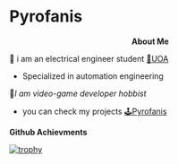# Pyrofanis #
<a align="center">
 
**About Me**

:electric_plug: i am an electrical engineer student [:school:UOA](https://www.uoa.gr/) 
 
 * Specialized in automation engineering

:space_invader:*I am video-game developer hobbist*
 
* you can check my projects [🕹Pyrofanis](https://pyrofanis.itch.io/)

**Github Achievments**

[![trophy](https://github-profile-trophy.vercel.app/?username=Pyrofanis&&theme=tokyonight&&title=Followers,Commits,Repositories)](https://github.com/ryo-ma/github-profile-trophy)
</a>
